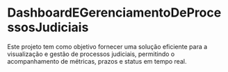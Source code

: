# DashboardEGerenciamentoDeProcessosJudiciais
Este projeto tem como objetivo fornecer uma solução eficiente para a visualização e gestão de processos judiciais, permitindo o acompanhamento de métricas, prazos e status em tempo real.
